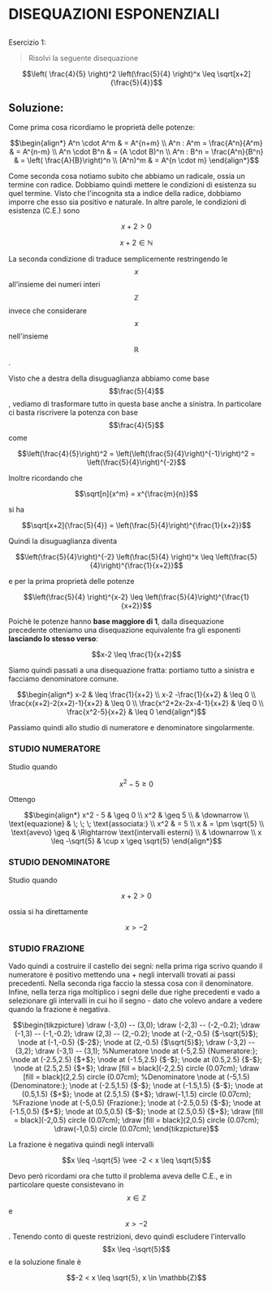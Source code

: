 ﻿# DISEQUAZIONI ESPONENZIALI

<!--Upmath extremely simplifies this task by using Markdown and LaTeX. It converts the Markdown syntax extended with LaTeX equations support into HTML code you can publish anywhere on the web.-->

<!--![Paper written in LaTeX](/i/latex.jpg)-->

## 

Esercizio 1:

> Risolvi la seguente disequazione

$$\left( \frac{4}{5} \right)^2 \left(\frac{5}{4} \right)^x \leq \sqrt[x+2]{\frac{5}{4}}$$

## Soluzione: 

Come prima cosa ricordiamo le proprietà delle potenze:

$$\begin{align*}
A^n \cdot A^m & = A^{n+m} \\
A^n : A^m = \frac{A^n}{A^m} & = A^{n-m} \\
A^n \cdot B^n & = (A \cdot B)^n \\
A^n : B^n = \frac{A^n}{B^n} & = \left( \frac{A}{B}\right)^n \\
(A^n)^m & = A^{n \cdot m}
\end{align*}$$

Come seconda cosa notiamo subito che abbiamo un radicale, ossia un termine con radice. Dobbiamo quindi mettere le condizioni di esistenza su quel termine. Visto che l'incognita sta a indice della radice, dobbiamo imporre che esso sia positivo e naturale. In altre parole, le condizioni di esistenza (C.E.) sono

$$x+2 > 0$$

$$x+2 \in \mathbb{N}$$

La seconda condizione di traduce semplicemente restringendo le $$x$$ all'insieme dei numeri interi $$\mathbb{Z}$$ invece che considerare $$x$$ nell'insieme $$\mathbb{R}$$.

Visto che a destra della disuguaglianza abbiamo come base $$\frac{5}{4}$$, vediamo di trasformare tutto in questa base anche a sinistra. In particolare ci basta riscrivere la potenza con base $$\frac{4}{5}$$ come 

$$\left(\frac{4}{5}\right)^2 = \left(\left(\frac{5}{4}\right)^{-1}\right)^2 = \left(\frac{5}{4}\right)^{-2}$$ 

Inoltre ricordando che

$$\sqrt[n]{x^m} = x^{\frac{m}{n}}$$

si ha 

$$\sqrt[x+2]{\frac{5}{4}} = \left(\frac{5}{4}\right)^{\frac{1}{x+2}}$$

Quindi la disuguaglianza diventa 

$$\left(\frac{5}{4}\right)^{-2} \left(\frac{5}{4} \right)^x \leq \left(\frac{5}{4}\right)^{\frac{1}{x+2}}$$

e per la prima proprietà delle potenze

$$\left(\frac{5}{4} \right)^{x-2} \leq \left(\frac{5}{4}\right)^{\frac{1}{x+2}}$$

Poichè le potenze hanno **base maggiore di 1**, dalla disequazione precedente otteniamo una disequazione equivalente fra gli esponenti **lasciando lo stesso verso**:

$$x-2 \leq \frac{1}{x+2}$$

Siamo quindi passati a una disequazione fratta: portiamo tutto a sinistra e facciamo denominatore comune.

$$\begin{align*}
x-2 & \leq \frac{1}{x+2} \\
x-2 -\frac{1}{x+2} & \leq 0 \\
\frac{x(x+2)-2(x+2)-1}{x+2} & \leq 0 \\
\frac{x^2+2x-2x-4-1}{x+2} & \leq 0 \\
\frac{x^2-5}{x+2} & \leq 0
\end{align*}$$

Passiamo quindi allo studio di numeratore e denominatore singolarmente.

### STUDIO NUMERATORE 
Studio quando 

$$x^2-5 \geq 0$$

Ottengo

$$\begin{align*}
x^2 - 5 & \geq 0 \\
x^2 & \geq 5 \\
& \downarrow \\
\text{equazione} & \; \; \; \text{associata:} \\
x^2 & = 5 \\
x & = \pm \sqrt{5} \\
\text{avevo} \geq & \Rightarrow \text{intervalli esterni} \\
& \downarrow \\
x \leq -\sqrt{5} & \cup x \geq \sqrt{5} 
\end{align*}$$

### STUDIO DENOMINATORE

Studio quando

$$x +2 > 0$$

ossia si ha direttamente 

$$x > -2$$

### STUDIO FRAZIONE

Vado quindi a costruire il castello dei segni: nella prima riga scrivo quando il numeratore è positivo mettendo una + negli intervalli trovati ai passi precedenti. Nella seconda riga faccio la stessa cosa con il denominatore. Infine, nella terza riga moltiplico i segni delle due righe precedenti e vado a selezionare gli intervalli in cui ho il segno - dato che volevo andare a vedere quando la frazione è negativa. 

$$\begin{tikzpicture}
\draw (-3,0) -- (3,0);
\draw (-2,3) -- (-2,-0.2);
\draw (-1,3) -- (-1,-0.2);
\draw (2,3) -- (2,-0.2);
\node at (-2,-0.5) {$-\sqrt{5}$};
\node at (-1,-0.5) {$-2$};
\node at (2,-0.5) {$\sqrt{5}$};
\draw (-3,2) -- (3,2);
\draw (-3,1) -- (3,1);
%Numeratore
\node at (-5,2.5) {Numeratore:};
\node at (-2.5,2.5) {$+$};
\node at (-1.5,2.5) {$-$};
\node at (0.5,2.5) {$-$};
\node at (2.5,2.5) {$+$};
\draw [fill = black](-2,2.5) circle (0.07cm);
\draw [fill = black](2,2.5) circle (0.07cm);
%Denominatore
\node at (-5,1.5) {Denominatore:};
\node at (-2.5,1.5) {$-$};
\node at (-1.5,1.5) {$-$};
\node at (0.5,1.5) {$+$};
\node at (2.5,1.5) {$+$};
\draw(-1,1.5) circle (0.07cm);
%Frazione
\node at (-5,0.5) {Frazione:};
\node at (-2.5,0.5) {$-$};
\node at (-1.5,0.5) {$+$};
\node at (0.5,0.5) {$-$};
\node at (2.5,0.5) {$+$};
\draw [fill = black](-2,0.5) circle (0.07cm);
\draw [fill = black](2,0.5) circle (0.07cm);
\draw(-1,0.5) circle (0.07cm);
\end{tikzpicture}$$

La frazione è negativa quindi negli intervalli 

$$x \leq -\sqrt{5} \vee -2 < x \leq \sqrt{5}$$

Devo però ricordami ora che tutto il problema aveva delle C.E., e in particolare queste consistevano in $$x \in \mathbb{Z}$$ e $$x > -2$$. Tenendo conto di queste restrizioni, devo quindi escludere l'intervallo $$x \leq -\sqrt{5}$$ e la soluzione finale è 

$$-2 < x \leq \sqrt{5}, x \in \mathbb{Z}$$